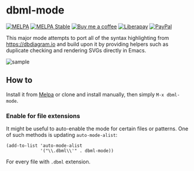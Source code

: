 # dbml-mode
[![MELPA][melpa-badge]][melpa-package]
[![MELPA Stable][melpa-stable-badge]][melpa-stable-package]
[![Buy me a coffee][bmc-badge]][bmc-link]
[![Liberapay][lp-badge]][lp-link]
[![PayPal][ppl-badge]][ppl-link]

This major mode attempts to port all of the syntax highlighting from
https://dbdiagram.io and build upon it by providing helpers such as duplicate
checking and rendering SVGs directly in Emacs.

![sample][gif]

## How to

Install it from [Melpa](https://melpa.org/#/getting-started) or clone and
install manually, then simply `M-x dbml-mode`.

### Enable for file extensions

It might be useful to auto-enable the mode for certain files or patterns. One
of such methods is updating `auto-mode-alist`:

```emacs-lisp
(add-to-list 'auto-mode-alist
             '("\\.dbml\\'" . dbml-mode))
```

For every file with `.dbml` extension.

[melpa-badge]: http://melpa.org/packages/dbml-mode-badge.svg
[melpa-package]: http://melpa.org/#/dbml-mode
[melpa-stable-badge]: http://stable.melpa.org/packages/dbml-mode-badge.svg
[melpa-stable-package]: http://stable.melpa.org/#/dbml-mode
[bmc-badge]: https://img.shields.io/badge/-buy_me_a%C2%A0coffee-gray?logo=buy-me-a-coffee
[bmc-link]: https://www.buymeacoffee.com/peterbadida
[ppl-badge]: https://img.shields.io/badge/-paypal-grey?logo=paypal
[ppl-link]: https://paypal.me/peterbadida
[lp-badge]: https://img.shields.io/badge/-liberapay-grey?logo=liberapay
[lp-link]: https://liberapay.com/keyweeusr
[gif]: https://i.imgur.com/OpXUUVk.gif
